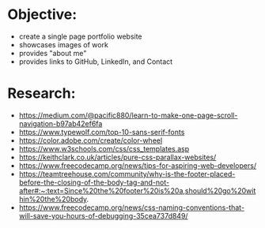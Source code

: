 # Objective:

- create a single page portfolio website
- showcases images of work
- provides "about me"
- provides links to GitHub, LinkedIn, and Contact

# Research:

- https://medium.com/@pacific880/learn-to-make-one-page-scroll-navigation-b97ab42ef6fa
- https://www.typewolf.com/top-10-sans-serif-fonts
- https://color.adobe.com/create/color-wheel
- https://www.w3schools.com/css/css_templates.asp
- https://keithclark.co.uk/articles/pure-css-parallax-websites/
- https://www.freecodecamp.org/news/tips-for-aspiring-web-developers/
- https://teamtreehouse.com/community/why-is-the-footer-placed-before-the-closing-of-the-body-tag-and-not-after#:~:text=Since%20the%20footer%20is%20a,should%20go%20within%20the%20body.
- https://www.freecodecamp.org/news/css-naming-conventions-that-will-save-you-hours-of-debugging-35cea737d849/
